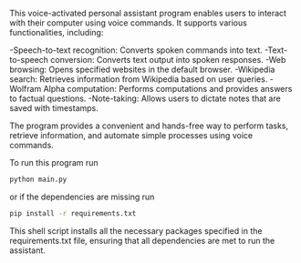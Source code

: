 This voice-activated personal assistant program enables users to interact with their computer using voice commands. It supports various functionalities, including:

-Speech-to-text recognition: Converts spoken commands into text.
-Text-to-speech conversion: Converts text output into spoken responses.
-Web browsing: Opens specified websites in the default browser.
-Wikipedia search: Retrieves information from Wikipedia based on user queries.
-Wolfram Alpha computation: Performs computations and provides answers to factual questions.
-Note-taking: Allows users to dictate notes that are saved with timestamps.

The program provides a convenient and hands-free way to perform tasks, retrieve information, and automate simple processes using voice commands.

To run this program run
```sh
python main.py
```
or if the dependencies are missing run
```sh
pip install -r requirements.txt
```
This shell script installs all the necessary packages specified in the requirements.txt file, ensuring that all dependencies are met to run the assistant.

